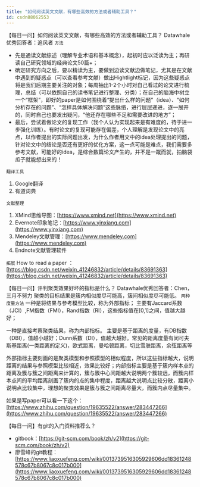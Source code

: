 ```yaml
---
title: "如何阅读英文文献，有哪些高效的方法或者辅助工具？"
id: csdn88062553
---
```


【每日一问】如何阅读英文文献，有哪些高效的方法或者辅助工具？
Datawhale优秀回答者：追风者
`方法`

*   先是通读文献综述（理解专业术语和基本概念），起初时应以泛读为主；再研读自己研究领域的经典论文50篇+；
*   确定研究方向之后，要以精读为主，要做到边读文献边做笔记，尤其是在文献中遇到的疑惑点（可以查看参考文献）做出Hightlight标记，因为这些疑惑点将是我们后期主要关注的对象；每周抽出1-2个小时对自己看过的论文进行梳理，总结（可以依照自己的读书笔记进行整理、分类）；在自己的脑海中树立一个“框架”，即好的paper是如何围绕着“提出什么样的问题”（idea）、“如何分析存在的问题”、“怎样具体解决问题”这些脉络，进行层层递进，逐一展开的，同时自己也要发出疑问，“他还存在哪些不足和需要改进的地方”；
*   最后，尝试着做论文的复现工作（我个人认为实现起来是有难度的，待于进一步强化训练）。有时论文的复现可能存在偏差，个人理解是发现论文中的亮点，以作者提出的实际问题出发，为什么作者用文中的idea处理提出的问题，针对论文中的结论是否还有更好的优化方案，这一点可能是难点，我们需要多参考文献，可能好的idea，是综合数篇论文产生的，并不是一蹴而就，拍脑袋瓜子就能想出来的！

`翻译工具`

1.  Google翻译
2.  有道词典

`文献整理`

1.  XMind思维导图：[https://www.xmind.net](https://www.xmind.net)
2.  Evernote印象笔记：[https://www.yinxiang.com](https://www.yinxiang.com)
3.  Mendeley文献管理：[https://www.mendeley.com](https://www.mendeley.com)
4.  Endnote文献管理软件

`拓展`
How to read a paper ：[https://blog.csdn.net/weixin_41246832/article/details/83691363](https://blog.csdn.net/weixin_41246832/article/details/83691363)

【每日一问】评判聚类效果好坏的指标是什么？
Datawhale优秀回答者：Chen，三月不努力
聚类的目标结果是簇内相似度尽可能高，簇间相似度尽可能低。
`两种度量方法`
一种是将结果与参考模型比较，称为外部指标；
主要有Jaccard系数（JCI）,FM指数（FMI），Rand指数（RI），这些指标值在[0,1]之间，值越大越好；

一种是直接考察聚类结果，称为内部指标。
主要是基于距离的度量，有DB指数（DBI），值越小越好；Dunn系数（DI），值越大越好。常见的距离度量有闵可夫斯基距离(一类距离的定义)，欧式距离，曼哈顿距离，切比雪肤距离，余弦距离等

外部指标主要刻画的是聚类模型和参照模型的相似程度，所以这些指标越大，说明距离的结果与参照模型比较相近，效果比较好；内部指标主要是基于簇内样本点的距离及簇与簇之间距离来计算的，簇与簇中心间距越大说明两个簇较远，而簇内样本点间的平均距离刻画了簇内的点的集中程度，距离越大说明点比较分散，距离小说明点比较集中，理想的聚类效果是簇与簇之间距离尽量大，而簇内点尽量集中。

如果是写paper可以看一下这个：[https://www.zhihu.com/question/19635522/answer/283447266](https://www.zhihu.com/question/19635522/answer/283447266)

【每日一问】有git的入门资料推荐么？

*   gitbook：[https://git-scm.com/book/zh/v2](https://git-scm.com/book/zh/v2)
*   廖雪峰的git教程：[https://www.liaoxuefeng.com/wiki/0013739516305929606dd18361248578c67b8067c8c017b000](https://www.liaoxuefeng.com/wiki/0013739516305929606dd18361248578c67b8067c8c017b000)